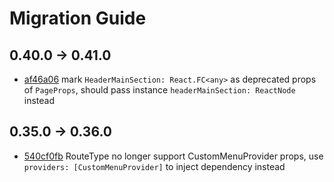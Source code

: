 # Migration Guide

## 0.40.0 -> 0.41.0

- [af46a06](https://github.com/OnrampLab/onr-react-ui/pull/175/commits/af46a06217243015da684619be764f476fc26319) mark `HeaderMainSection: React.FC<any>` as deprecated props of `PageProps`, should pass instance `headerMainSection: ReactNode` instead

## 0.35.0 -> 0.36.0

- [540cf0fb](https://github.com/OnrampLab/onr-react-ui/pull/162/commits/540cf0fbb83bd9d96bae97316f9823525d5ef7d2) RouteType no longer support CustomMenuProvider props, use `providers: [CustomMenuProvider]` to inject dependency instead
